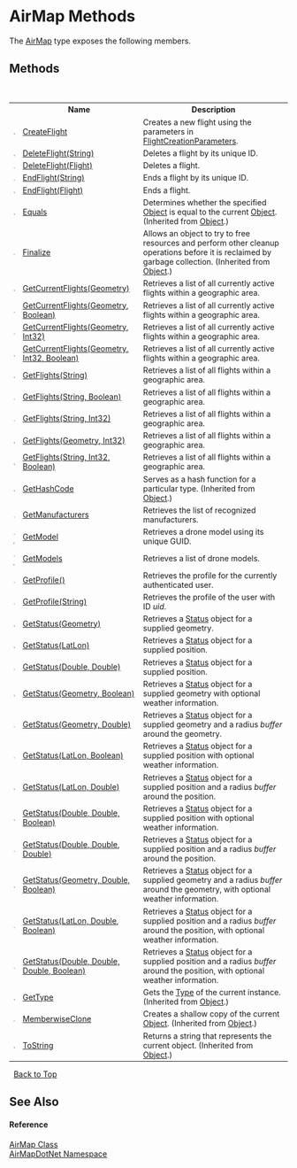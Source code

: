 # AirMap Methods
 

The <a href="5026f4ac-baf9-76bd-7dc0-4a111dd014fb">AirMap</a> type exposes the following members.


## Methods
&nbsp;<table><tr><th></th><th>Name</th><th>Description</th></tr><tr><td>![Public method](media/pubmethod.gif "Public method")</td><td><a href="a5cc9c6f-c623-8bcb-38e9-df97334b141b">CreateFlight</a></td><td>
Creates a new flight using the parameters in <a href="549601ba-94fc-cf54-6b64-fed97d1c6032">FlightCreationParameters</a>.</td></tr><tr><td>![Public method](media/pubmethod.gif "Public method")</td><td><a href="ff3c4123-775c-2717-2eb8-da5252eb3d6b">DeleteFlight(String)</a></td><td>
Deletes a flight by its unique ID.</td></tr><tr><td>![Public method](media/pubmethod.gif "Public method")</td><td><a href="7756a020-9c12-5edc-ce70-83d88b1157e8">DeleteFlight(Flight)</a></td><td>
Deletes a flight.</td></tr><tr><td>![Public method](media/pubmethod.gif "Public method")</td><td><a href="ace9d11f-2260-0eb4-4cfc-0ff00782097a">EndFlight(String)</a></td><td>
Ends a flight by its unique ID.</td></tr><tr><td>![Public method](media/pubmethod.gif "Public method")</td><td><a href="77223b3a-8e46-fba8-46c1-52c962725241">EndFlight(Flight)</a></td><td>
Ends a flight.</td></tr><tr><td>![Public method](media/pubmethod.gif "Public method")</td><td><a href="http://msdn2.microsoft.com/en-us/library/bsc2ak47" target="_blank">Equals</a></td><td>
Determines whether the specified <a href="http://msdn2.microsoft.com/en-us/library/e5kfa45b" target="_blank">Object</a> is equal to the current <a href="http://msdn2.microsoft.com/en-us/library/e5kfa45b" target="_blank">Object</a>.
 (Inherited from <a href="http://msdn2.microsoft.com/en-us/library/e5kfa45b" target="_blank">Object</a>.)</td></tr><tr><td>![Protected method](media/protmethod.gif "Protected method")</td><td><a href="http://msdn2.microsoft.com/en-us/library/4k87zsw7" target="_blank">Finalize</a></td><td>
Allows an object to try to free resources and perform other cleanup operations before it is reclaimed by garbage collection.
 (Inherited from <a href="http://msdn2.microsoft.com/en-us/library/e5kfa45b" target="_blank">Object</a>.)</td></tr><tr><td>![Public method](media/pubmethod.gif "Public method")</td><td><a href="15a549c4-4541-8f6e-d06d-c73c5bc2787c">GetCurrentFlights(Geometry)</a></td><td>
Retrieves a list of all currently active flights within a geographic area.</td></tr><tr><td>![Public method](media/pubmethod.gif "Public method")</td><td><a href="bca408b3-bed5-f1c8-3443-828807bbc74f">GetCurrentFlights(Geometry, Boolean)</a></td><td>
Retrieves a list of all currently active flights within a geographic area.</td></tr><tr><td>![Public method](media/pubmethod.gif "Public method")</td><td><a href="c52dabea-7494-40d1-e1fc-af2ef4211fe8">GetCurrentFlights(Geometry, Int32)</a></td><td>
Retrieves a list of all currently active flights within a geographic area.</td></tr><tr><td>![Public method](media/pubmethod.gif "Public method")</td><td><a href="ed521dd8-89c1-6374-7ab6-ce0ac2213013">GetCurrentFlights(Geometry, Int32, Boolean)</a></td><td>
Retrieves a list of all currently active flights within a geographic area.</td></tr><tr><td>![Public method](media/pubmethod.gif "Public method")</td><td><a href="5b4b480b-7a71-680a-9776-d77c563328cd">GetFlights(String)</a></td><td>
Retrieves a list of all flights within a geographic area.</td></tr><tr><td>![Public method](media/pubmethod.gif "Public method")</td><td><a href="df056869-b63a-5c26-9bce-3a5949b42ad6">GetFlights(String, Boolean)</a></td><td>
Retrieves a list of all flights within a geographic area.</td></tr><tr><td>![Public method](media/pubmethod.gif "Public method")</td><td><a href="388e7361-baeb-0221-a135-1bfbfd827a7e">GetFlights(String, Int32)</a></td><td>
Retrieves a list of all flights within a geographic area.</td></tr><tr><td>![Public method](media/pubmethod.gif "Public method")</td><td><a href="1e3570f6-a676-e119-7e6d-d4bf7914a8d6">GetFlights(Geometry, Int32)</a></td><td>
Retrieves a list of all flights within a geographic area.</td></tr><tr><td>![Public method](media/pubmethod.gif "Public method")</td><td><a href="885addee-572a-375f-60ad-2bd9bff2d832">GetFlights(String, Int32, Boolean)</a></td><td>
Retrieves a list of all flights within a geographic area.</td></tr><tr><td>![Public method](media/pubmethod.gif "Public method")</td><td><a href="http://msdn2.microsoft.com/en-us/library/zdee4b3y" target="_blank">GetHashCode</a></td><td>
Serves as a hash function for a particular type.
 (Inherited from <a href="http://msdn2.microsoft.com/en-us/library/e5kfa45b" target="_blank">Object</a>.)</td></tr><tr><td>![Public method](media/pubmethod.gif "Public method")</td><td><a href="9d8595ef-03fd-4c58-5ae8-5a4a1bf41791">GetManufacturers</a></td><td>
Retrieves the list of recognized manufacturers.</td></tr><tr><td>![Public method](media/pubmethod.gif "Public method")![Code example](media/CodeExample.png "Code example")</td><td><a href="7285c7b3-3508-c601-c319-c0fdec585190">GetModel</a></td><td>
Retrieves a drone model using its unique GUID.</td></tr><tr><td>![Public method](media/pubmethod.gif "Public method")![Code example](media/CodeExample.png "Code example")</td><td><a href="1e2cfd04-b8b0-c5c6-5a60-f5f39b9658c5">GetModels</a></td><td>
Retrieves a list of drone models.</td></tr><tr><td>![Public method](media/pubmethod.gif "Public method")</td><td><a href="7c3011b9-b6b0-e4ab-5c92-3e4f56c4c3c7">GetProfile()</a></td><td>
Retrieves the profile for the currently authenticated user.</td></tr><tr><td>![Public method](media/pubmethod.gif "Public method")</td><td><a href="491ef171-b274-08fe-69c3-bd85c1ad3dd1">GetProfile(String)</a></td><td>
Retrieves the profile of the user with ID *uid*.</td></tr><tr><td>![Public method](media/pubmethod.gif "Public method")</td><td><a href="13cff1d4-5cf1-1e91-985e-57f329a32cdc">GetStatus(Geometry)</a></td><td>
Retrieves a <a href="ff75423a-8d6c-9dca-21af-66fff78dbb5d">Status</a> object for a supplied geometry.</td></tr><tr><td>![Public method](media/pubmethod.gif "Public method")</td><td><a href="50ebe977-0231-072b-e45b-567bdf79692f">GetStatus(LatLon)</a></td><td>
Retrieves a <a href="ff75423a-8d6c-9dca-21af-66fff78dbb5d">Status</a> object for a supplied position.</td></tr><tr><td>![Public method](media/pubmethod.gif "Public method")</td><td><a href="7a054755-e865-d047-7c9e-734ffabf5b7b">GetStatus(Double, Double)</a></td><td>
Retrieves a <a href="ff75423a-8d6c-9dca-21af-66fff78dbb5d">Status</a> object for a supplied position.</td></tr><tr><td>![Public method](media/pubmethod.gif "Public method")</td><td><a href="393074fd-6b4f-d94e-ee1e-0a1f5a61b78b">GetStatus(Geometry, Boolean)</a></td><td>
Retrieves a <a href="ff75423a-8d6c-9dca-21af-66fff78dbb5d">Status</a> object for a supplied geometry with optional weather information.</td></tr><tr><td>![Public method](media/pubmethod.gif "Public method")</td><td><a href="a818f907-8813-875a-88b4-ea84e8611d96">GetStatus(Geometry, Double)</a></td><td>
Retrieves a <a href="ff75423a-8d6c-9dca-21af-66fff78dbb5d">Status</a> object for a supplied geometry and a radius *buffer* around the geometry.</td></tr><tr><td>![Public method](media/pubmethod.gif "Public method")</td><td><a href="78da2f8f-dd9d-110a-766b-a0c2b2b501dd">GetStatus(LatLon, Boolean)</a></td><td>
Retrieves a <a href="ff75423a-8d6c-9dca-21af-66fff78dbb5d">Status</a> object for a supplied position with optional weather information.</td></tr><tr><td>![Public method](media/pubmethod.gif "Public method")</td><td><a href="02babe2b-6c85-0090-55e0-8acc3575686c">GetStatus(LatLon, Double)</a></td><td>
Retrieves a <a href="ff75423a-8d6c-9dca-21af-66fff78dbb5d">Status</a> object for a supplied position and a radius *buffer* around the position.</td></tr><tr><td>![Public method](media/pubmethod.gif "Public method")</td><td><a href="4cefbbf8-ed99-dc72-0790-f63c44bef6ac">GetStatus(Double, Double, Boolean)</a></td><td>
Retrieves a <a href="ff75423a-8d6c-9dca-21af-66fff78dbb5d">Status</a> object for a supplied position with optional weather information.</td></tr><tr><td>![Public method](media/pubmethod.gif "Public method")</td><td><a href="d62f5501-d8bf-98d5-7b75-a09765ec6ffa">GetStatus(Double, Double, Double)</a></td><td>
Retrieves a <a href="ff75423a-8d6c-9dca-21af-66fff78dbb5d">Status</a> object for a supplied position and a radius *buffer* around the position.</td></tr><tr><td>![Public method](media/pubmethod.gif "Public method")</td><td><a href="7acfd132-ca0d-9790-08fa-aaef2e83a110">GetStatus(Geometry, Double, Boolean)</a></td><td>
Retrieves a <a href="ff75423a-8d6c-9dca-21af-66fff78dbb5d">Status</a> object for a supplied geometry and a radius *buffer* around the geometry, with optional weather information.</td></tr><tr><td>![Public method](media/pubmethod.gif "Public method")</td><td><a href="a3a3157c-a04a-6982-9caf-9217d0882fbe">GetStatus(LatLon, Double, Boolean)</a></td><td>
Retrieves a <a href="ff75423a-8d6c-9dca-21af-66fff78dbb5d">Status</a> object for a supplied position and a radius *buffer* around the position, with optional weather information.</td></tr><tr><td>![Public method](media/pubmethod.gif "Public method")</td><td><a href="70e987a8-f3cc-b621-d93e-0db186ef94fc">GetStatus(Double, Double, Double, Boolean)</a></td><td>
Retrieves a <a href="ff75423a-8d6c-9dca-21af-66fff78dbb5d">Status</a> object for a supplied position and a radius *buffer* around the position, with optional weather information.</td></tr><tr><td>![Public method](media/pubmethod.gif "Public method")</td><td><a href="http://msdn2.microsoft.com/en-us/library/dfwy45w9" target="_blank">GetType</a></td><td>
Gets the <a href="http://msdn2.microsoft.com/en-us/library/42892f65" target="_blank">Type</a> of the current instance.
 (Inherited from <a href="http://msdn2.microsoft.com/en-us/library/e5kfa45b" target="_blank">Object</a>.)</td></tr><tr><td>![Protected method](media/protmethod.gif "Protected method")</td><td><a href="http://msdn2.microsoft.com/en-us/library/57ctke0a" target="_blank">MemberwiseClone</a></td><td>
Creates a shallow copy of the current <a href="http://msdn2.microsoft.com/en-us/library/e5kfa45b" target="_blank">Object</a>.
 (Inherited from <a href="http://msdn2.microsoft.com/en-us/library/e5kfa45b" target="_blank">Object</a>.)</td></tr><tr><td>![Public method](media/pubmethod.gif "Public method")</td><td><a href="http://msdn2.microsoft.com/en-us/library/7bxwbwt2" target="_blank">ToString</a></td><td>
Returns a string that represents the current object.
 (Inherited from <a href="http://msdn2.microsoft.com/en-us/library/e5kfa45b" target="_blank">Object</a>.)</td></tr></table>&nbsp;
<a href="#airmap-methods">Back to Top</a>

## See Also


#### Reference
<a href="5026f4ac-baf9-76bd-7dc0-4a111dd014fb">AirMap Class</a><br /><a href="b5783ccd-d544-c2c9-c0be-1f622d02460a">AirMapDotNet Namespace</a><br />